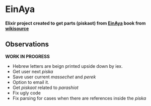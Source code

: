# EinAya

**Elixir project created to get parts (piskaot) from [EinAya](https://en.wikipedia.org/wiki/Ein_Yaakov#Ayin_Ayah) book from [wikisource](https://he.wikisource.org/wiki/עין_איה)**

## Observations

**WORK IN PROGRESS**
- Hebrew letters are beign printed upside down by iex.
- Get user next *piska*
- Save user current *massechet* and *perek*
- Option to email it.
- Get *piskaot* related to *parashiot*
- Fix ugly code
- Fix parsing for cases when there are references inside the *piska*

